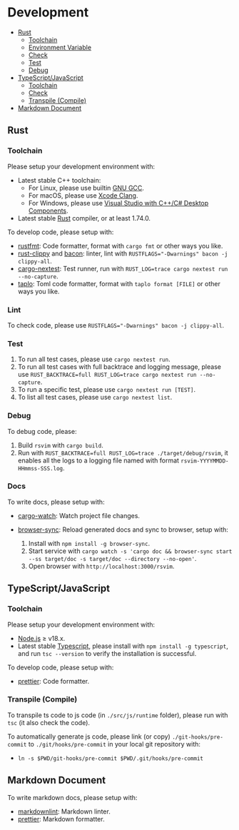 # Development

- [Rust](#rust)
  - [Toolchain](#toolchain)
  - [Environment Variable](#environment-variable)
  - [Check](#check)
  - [Test](#test)
  - [Debug](#debug)
- [TypeScript/JavaScript](#typescriptjavascript)
  - [Toolchain](#toolchain)
  - [Check](#check)
  - [Transpile (Compile)](#transpile-compile)
- [Markdown Document](#markdown-document)

## Rust

### Toolchain

Please setup your development environment with:

- Latest stable C++ toolchain:
  - For Linux, please use builtin [GNU GCC](https://gcc.gnu.org/).
  - For macOS, please use [Xcode Clang](https://developer.apple.com/xcode/).
  - For Windows, please use [Visual Studio with C++/C# Desktop Components](https://visualstudio.microsoft.com/).
- Latest stable [Rust](https://www.rust-lang.org/) compiler, or at least 1.74.0.

To develop code, please setup with:

- [rustfmt](https://github.com/rust-lang/rustfmt): Code formatter, format with `cargo fmt` or other ways you like.
- [rust-clippy](https://github.com/rust-lang/rust-clippy) and [bacon](https://github.com/Canop/bacon): linter, lint with `RUSTFLAGS="-Dwarnings" bacon -j clippy-all`.
- [cargo-nextest](https://github.com/nextest-rs/nextest): Test runner, run with `RUST_LOG=trace cargo nextest run --no-capture`.
- [taplo](https://github.com/tamasfe/taplo): Toml code formatter, format with `taplo format [FILE]` or other ways you like.

### Lint

To check code, please use `RUSTFLAGS="-Dwarnings" bacon -j clippy-all`.

### Test

1. To run all test cases, please use `cargo nextest run`.
2. To run all test cases with full backtrace and logging message, please use `RUST_BACKTRACE=full RUST_LOG=trace cargo nextest run --no-capture`.
3. To run a specific test, please use `cargo nextest run [TEST]`.
4. To list all test cases, please use `cargo nextest list`.

### Debug

To debug code, please:

1. Build `rsvim` with `cargo build`.
2. Run with `RUST_BACKTRACE=full RUST_LOG=trace ./target/debug/rsvim`, it enables all the logs to a logging file named with format `rsvim-YYYYMMDD-HHmmss-SSS.log`.

### Docs

To write docs, please setup with:

- [cargo-watch](https://github.com/watchexec/cargo-watch): Watch project file changes.
- [browser-sync](https://browsersync.io/): Reload generated docs and sync to browser, setup with:

  1. Install with `npm install -g browser-sync`.
  2. Start service with `cargo watch -s 'cargo doc && browser-sync start --ss target/doc -s target/doc --directory --no-open'`.
  3. Open browser with `http://localhost:3000/rsvim`.

## TypeScript/JavaScript

### Toolchain

Please setup your development environment with:

- [Node.js](https://nodejs.org/) &ge; v18.x.
- Latest stable [Typescript](https://www.typescriptlang.org/), please install with `npm install -g typescript`, and run `tsc --version` to verify the installation is successful.

To develop code, please setup with:

- [prettier](https://prettier.io/): Code formatter.

### Transpile (Compile)

To transpile ts code to js code (in `./src/js/runtime` folder), please run with `tsc` (it also check the code).

To automatically generate js code, please link (or copy) `./git-hooks/pre-commit` to `./git/hooks/pre-commit` in your local git repository with:

- `ln -s $PWD/git-hooks/pre-commit $PWD/.git/hooks/pre-commit`

## Markdown Document

To write markdown docs, please setup with:

- [markdownlint](https://github.com/DavidAnson/markdownlint): Markdown linter.
- [prettier](https://prettier.io/): Markdown formatter.

